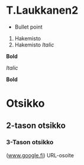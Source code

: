 # T.Laukkanen2
* Bullet point
1. Hakemisto
2. Hakemisto
_Italic_

__Bold__

*Italic*

**Bold**

# Otsikko
## 2-tason otsikko
### 3-Tason otsikko
(www.google.fi) URL-osoite